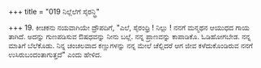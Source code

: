 +++
title = "019 ನಿಲ್ಲೆಲೆಗೆ ಸೈರನ್ಧ್ರಿ"

+++
19. ಕೀಚಕನು ನಯವಾಗಿಯೇ ದ್ರೌಪದಿಗೆ, "ಎಲೆ, ಸೈರಂಧ್ರಿ ! ನಿಲ್ಲು ! ನನಗೆ ಮನ್ಮಥನ ಆಯುಧದ ಗಾಯ ತಾಗಿದೆ. ಅದನ್ನು ಗುಣಪಡಿಸುವ ಔಷಧವನ್ನು ನೀನು ಬಲ್ಲೆ. ನನ್ನ ಪ್ರಾಣವನ್ನು ಕಾಪಾಡಿಕೊ. ಓಡಿಹೋಗಬೇಡ. ನನ್ನ ಮಾತಿಗೆ ಬೆಲೆಕೊಡು. ನಿನ್ನ ಚಂಚಲವಾದ ಕಣ್ಣುಗಳನ್ನು ನನ್ನ ಮೇಲೆ ಚೆಲ್ಲಿದರೆ ಆಗ ಜೀವ ಕಳೆದುಕೊಂಡಿರುವ ನನಗೆ ಉಸಿರುಬಂದಂತಾಗುತ್ತದೆ" ಎಂದು ಹೇಳಿದ.